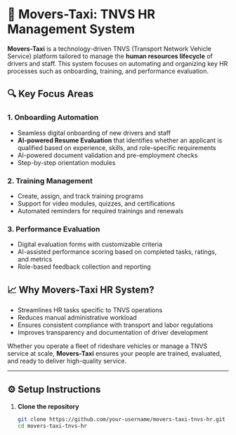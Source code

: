 # 🚖 Movers-Taxi: TNVS HR Management System

**Movers-Taxi** is a technology-driven TNVS (Transport Network Vehicle Service) platform tailored to manage the **human resources lifecycle** of drivers and staff. This system focuses on automating and organizing key HR processes such as onboarding, training, and performance evaluation.

## 🔍 Key Focus Areas

### 1. Onboarding Automation
- Seamless digital onboarding of new drivers and staff  
- **AI-powered Resume Evaluation** that identifies whether an applicant is qualified based on experience, skills, and role-specific requirements  
- AI-powered document validation and pre-employment checks  
- Step-by-step orientation modules  

### 2. Training Management
- Create, assign, and track training programs  
- Support for video modules, quizzes, and certifications  
- Automated reminders for required trainings and renewals  

### 3. Performance Evaluation
- Digital evaluation forms with customizable criteria  
- AI-assisted performance scoring based on completed tasks, ratings, and metrics  
- Role-based feedback collection and reporting  

## 📈 Why Movers-Taxi HR System?
- Streamlines HR tasks specific to TNVS operations  
- Reduces manual administrative workload  
- Ensures consistent compliance with transport and labor regulations  
- Improves transparency and documentation of driver development  

Whether you operate a fleet of rideshare vehicles or manage a TNVS service at scale, **Movers-Taxi** ensures your people are trained, evaluated, and ready to deliver high-quality service.

---

## ⚙️ Setup Instructions

1. **Clone the repository**
   ```bash
   git clone https://github.com/your-username/movers-taxi-tnvs-hr.git
   cd movers-taxi-tnvs-hr
